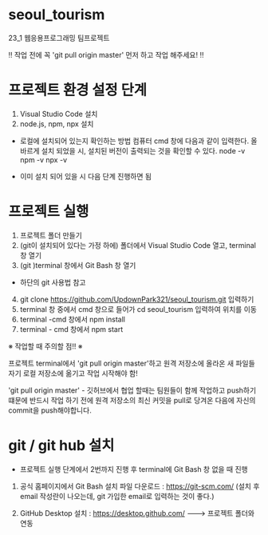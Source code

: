 # seoul_tourism

23_1 웹응용프로그래밍 팀프로젝트

‼ 작업 전에 꼭 'git pull origin master' 먼저 하고 작업 해주세요! ‼

# 프로젝트 환경 설정 단계

1. Visual Studio Code 설치
2. node.js, npm, npx 설치

- 로컬에 설치되어 있는지 확인하는 방법
  컴퓨터 cmd 창에 다음과 같이 입력한다.
  올바르게 설치 되었을 시, 설치된 버전이 출력되는 것을 확인할 수 있다.
  node -v
  npm -v
  npx -v

- 이미 설치 되어 있을 시 다음 단계 진행하면 됨

# 프로젝트 실행

1. 프로젝트 폴더 만들기
2. (git이 설치되어 있다는 가정 하에) 폴더에서 Visual Studio Code 열고, terminal 창 열기
3. (git )terminal 창에서 Git Bash 창 열기

- 하단의 git 사용법 참고

4. git clone https://github.com/UpdownPark321/seoul_tourism.git 입력하기
5. terminal 창 중에서 cmd 창으로 들어가 cd seoul_tourism 입력하여 위치를 이동
6. terminal -cmd 창에서 npm install
7. terminal - cmd 창에서 npm start

※ 작업할 때 주의할 점!! ※

프로젝트 terminal에서 'git pull origin master'하고 원격 저장소에 올라온 새 파일들 자기 로컬 저장소에 옮기고 작업 시작해야 함!

'git pull origin master' - 깃허브에서 협업 할때는 팀원들이 함께 작업하고 push하기 떄문에 반드시 작업 하기 전에 원격 저장소의 최신 커밋을 pull로 당겨온 다음에 자신의 commit을 push해야합니다.

# git / git hub 설치

- 프로젝트 실행 단계에서 2번까지 진행 후 terminal에 Git Bash 창 없을 때 진행

1. 공식 홈페이지에서 Git Bash 설치 파일 다운로드
   : https://git-scm.com/
   (설치 후 email 작성란이 나오는데, git 가입한 email로 입력하는 것이 좋다.)

2. GitHub Desktop 설치
   : https://desktop.github.com/
   ---> 프로젝트 폴더와 연동
